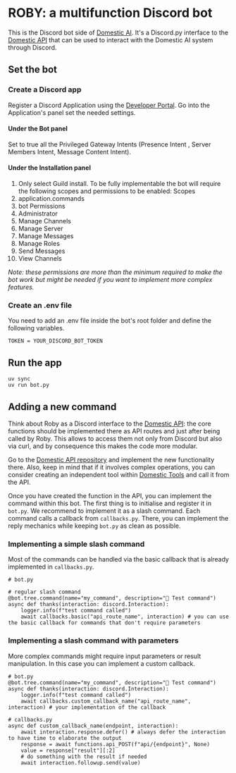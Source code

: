 # ROBY: a multifunction Discord bot
This is the Discord bot side of [Domestic AI](https://github.com/oio/domestic-ai). It's a Discord.py interface to the [Domestic API](https://github.com/oio/domestic-api) that can be used to interact with the Domestic AI system through Discord.

## Set the bot
### Create a Discord app
Register a Discord Application using the [Developer Portal](https://discord.com/developers/docs/quick-start/getting-started). Go into the Application's panel set the needed settings.
#### Under the Bot panel
Set to true all the Privileged Gateway Intents (Presence Intent
, Server Members Intent, Message Content Intent).
####  Under the Installation panel
1. Only select Guild install. 
To be fully implementable the bot will require the following scopes and permissions to be enabled:
Scopes
1. application.commands
1. bot
Permissions
1. Administrator
1. Manage Channels
1. Manage Server
1. Manage Messages
1. Manage Roles
1. Send Messages
1. View Channels

*Note: these permissions are more than the minimum required to make the bot work but might be needed if you want to implement more complex features.*


###  Create an .env file
You need to add an .env file inside the bot's root folder and define the following variables.
```
TOKEN = YOUR_DISCORD_BOT_TOKEN
```

## Run the app
```
uv sync
uv run bot.py
```

## Adding a new command
Think about Roby as a Discord interface to the [Domestic API](https://github.com/oio/domestic-API/): the core functions should be implemented there as API routes and just after being called by Roby. This allows to access them not only from Discord but also via curl, and by consequence this makes the code more modular. 

Go to the [Domestic API repository](https://github.com/oio/domestic-API/) and implement the new functionality there. Also, keep in mind that if it involves complex operations, you can consider creating an independent tool within [Domestic Tools](https://github.com/oio/domestic-tools) and call it from the API.

Once you have created the function in the API, you can implement the command within this bot. The first thing is to initialise and register it in `bot.py`. We recommend to implement it as a slash command. Each command calls a callback from `callbacks.py`. There, you can implement the reply mechanics while keeping `bot.py` as clean as possible.

### Implementing a simple slash command
Most of the commands can be handled via the basic callback that is already implemented in `callbacks.py`.
```
# bot.py

# regular slash command
@bot.tree.command(name="my_command", description="🌱 Test command")
async def thanks(interaction: discord.Interaction):
	logger.info(f"test command called")
	await callbacks.basic("api_route_name", interaction) # you can use the basic callback for commands that don't require parameters
```

### Implementing a slash command with parameters
More complex commands might require input parameters or result manipulation. In this case you can implement a custom callback.

```
# bot.py
@bot.tree.command(name="my_command", description="🌱 Test command")
async def thanks(interaction: discord.Interaction):
	logger.info(f"test command called")
	await callbacks.custom_callback_name("api_route_name", interaction) # your implementation of the callback
```

```
# callbacks.py
async def custom_callback_name(endpoint, interaction):
	await interaction.response.defer() # always defer the interaction to have time to elaborate the output
	response = await functions.api_POST(f"api/{endpoint}", None)
	value = response["result"][:2]
	# do something with the result if needed
	await interaction.followup.send(value)
```
